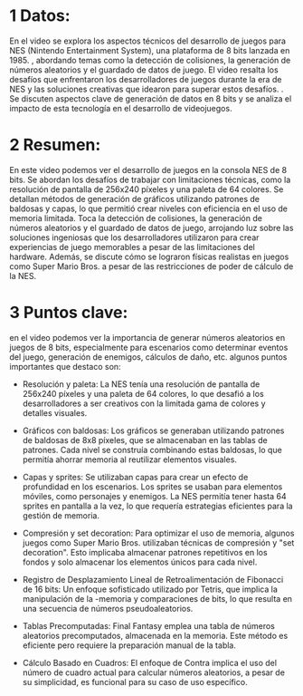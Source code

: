 # 1 Datos:
En el video se explora los aspectos técnicos del desarrollo de juegos para NES (Nintendo Entertainment System), una plataforma de 8 bits lanzada en 1985. , abordando temas como la detección de colisiones, la generación de números aleatorios y el guardado de datos de juego. El video resalta los desafíos que enfrentaron los desarrolladores de juegos durante la era de NES y las soluciones creativas que idearon para superar estos desafíos. . Se discuten aspectos clave de generación de datos en 8 bits y se analiza el impacto de esta tecnología en el desarrollo de videojuegos.

# 2 Resumen:
En este video podemos ver el desarrollo de juegos en la consola NES de 8 bits. Se abordan los desafíos de trabajar con limitaciones técnicas, como la resolución de pantalla de 256x240 píxeles y una paleta de 64 colores. Se detallan métodos de generación de gráficos utilizando patrones de baldosas y capas, lo que permitió crear niveles con eficiencia en el uso de memoria limitada. Toca la detección de colisiones, la generación de números aleatorios y el guardado de datos de juego, arrojando luz sobre las soluciones ingeniosas que los desarrolladores utilizaron para crear experiencias de juego memorables a pesar de las limitaciones del hardware. Además, se discute cómo se lograron físicas realistas en juegos como Super Mario Bros. a pesar de las restricciones de poder de cálculo de la NES.

# 3 Puntos clave:
en el video podemos ver la importancia de generar números aleatorios en juegos de 8 bits, especialmente para escenarios como determinar eventos del juego, generación de enemigos, cálculos de daño, etc. algunos puntos importantes que destaco son:

- Resolución y paleta: La NES tenía una resolución de pantalla de 256x240 píxeles y una paleta de 64 colores, lo que desafió a los desarrolladores a ser creativos con la limitada gama de colores y detalles visuales.

- Gráficos con baldosas: Los gráficos se generaban utilizando patrones de baldosas de 8x8 píxeles, que se almacenaban en las tablas de patrones. Cada nivel se construía combinando estas baldosas, lo que permitía ahorrar memoria al reutilizar elementos visuales.

- Capas y sprites: Se utilizaban capas para crear un efecto de profundidad en los escenarios. Los sprites se usaban para elementos móviles, como personajes y enemigos. La NES permitía tener hasta 64 sprites en pantalla a la vez, lo que requería estrategias eficientes para la gestión de memoria.

- Compresión y set decoration: Para optimizar el uso de memoria, algunos juegos como Super Mario Bros. utilizaban técnicas de compresión y "set decoration". Esto implicaba almacenar patrones repetitivos en los fondos y solo almacenar los elementos únicos para cada nivel.

- Registro de Desplazamiento Lineal de Retroalimentación de Fibonacci de 16 bits: Un enfoque sofisticado utilizado por Tetris, que implica la manipulación de la -memoria y comparaciones de bits, lo que resulta en una secuencia de números pseudoaleatorios.

- Tablas Precomputadas: Final Fantasy emplea una tabla de números aleatorios precomputados, almacenada en la memoria. Este método es eficiente pero requiere la preparación manual de la tabla.

- Cálculo Basado en Cuadros: El enfoque de Contra implica el uso del número de cuadro actual para calcular números aleatorios, a pesar de su simplicidad, es funcional para su caso de uso específico.
